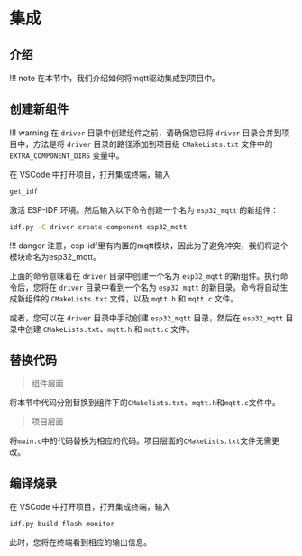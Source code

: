# 集成

## 介绍

!!! note
    在本节中，我们介绍如何将mqtt驱动集成到项目中。

## 创建新组件

!!! warning
    在 `driver` 目录中创建组件之前，请确保您已将 `driver` 目录合并到项目中，方法是将 `driver` 目录的路径添加到项目级 `CMakeLists.txt` 文件中的 `EXTRA_COMPONENT_DIRS` 变量中。

在 VSCode 中打开项目，打开集成终端，输入

```bash
get_idf 
```

激活 ESP-IDF 环境。然后输入以下命令创建一个名为 `esp32_mqtt` 的新组件：

```bash
idf.py -C driver create-component esp32_mqtt
```

!!! danger
    注意，esp-idf里有内置的mqtt模块，因此为了避免冲突，我们将这个模块命名为esp32_mqtt。

上面的命令意味着在 `driver` 目录中创建一个名为 `esp32_mqtt` 的新组件。执行命令后，您将在 `driver` 目录中看到一个名为 `esp32_mqtt` 的新目录。命令将自动生成新组件的 `CMakeLists.txt` 文件，以及 `mqtt.h` 和 `mqtt.c` 文件。

或者，您可以在 `driver` 目录中手动创建 `esp32_mqtt` 目录，然后在 `esp32_mqtt` 目录中创建 `CMakeLists.txt`、`mqtt.h` 和 `mqtt.c` 文件。

## 替换代码

> 组件层面

将本节中代码分别替换到组件下的`CMakelists.txt`、`mqtt.h`和`mqtt.c`文件中。

> 项目层面

将`main.c`中的代码替换为相应的代码。项目层面的`CMakeLists.txt`文件无需更改。

## 编译烧录

在 VSCode 中打开项目，打开集成终端，输入

```bash
idf.py build flash monitor
```
此时，您将在终端看到相应的输出信息。